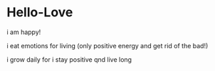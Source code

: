 # Hello-Love
i am happy! 

i eat emotions for living (only positive energy and get rid of the bad!)

i grow daily for i stay positive qnd live long

